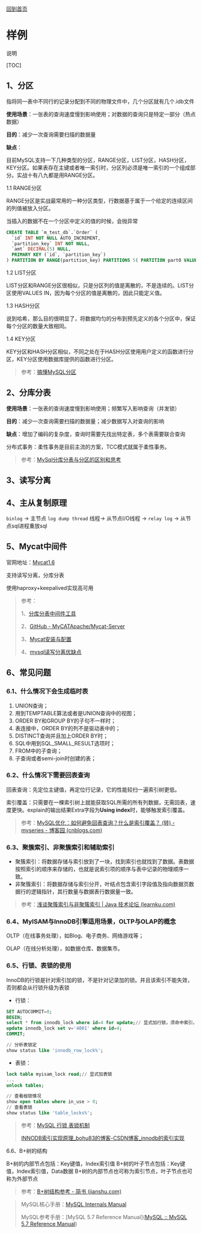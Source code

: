 [回到首页](../README.md)

# 样例

说明

[TOC]

## 1、分区

指将同一表中不同行的记录分配到不同的物理文件中，几个分区就有几个.idb文件

**使用场景**：一张表的查询速度慢到影响使用；对数据的查询只是特定一部分（热点数据）

**目的**：减少一次查询需要扫描的数据量

**缺点**：

目前MySQL支持一下几种类型的分区，RANGE分区，LIST分区，HASH分区，KEY分区。如果表存在主键或者唯一索引时，分区列必须是唯一索引的一个组成部分。实战十有八九都是用RANGE分区。

1.1 RANGE分区

RANGE分区是实战最常用的一种分区类型，行数据基于属于一个给定的连续区间的列值被放入分区。

当插入的数据不在一个分区中定义的值的时候，会抛异常

```sql
CREATE TABLE `m_test_db`.`Order` (
  `id` INT NOT NULL AUTO_INCREMENT,
  `partition_key` INT NOT NULL,
  `amt` DECIMAL(5) NULL,
  PRIMARY KEY (`id`, `partition_key`)
) PARTITION BY RANGE(partition_key) PARTITIONS 5( PARTITION part0 VALUES LESS THAN (201901),  PARTITION part1 VALUES LESS THAN (201902),  PARTITION part2 VALUES LESS THAN (201903),  PARTITION part3 VALUES LESS THAN (201904),  PARTITION part4 VALUES LESS THAN (201905)) ;
```

1.2 LIST分区

LIST分区和RANGE分区很相似，只是分区列的值是离散的，不是连续的。LIST分区使用VALUES IN，因为每个分区的值是离散的，因此只能定义值。

1.3 HASH分区

说到哈希，那么目的很明显了，将数据均匀的分布到预先定义的各个分区中，保证每个分区的数量大致相同。

1.4 KEY分区

KEY分区和HASH分区相似，不同之处在于HASH分区使用用户定义的函数进行分区，KEY分区使用数据库提供的函数进行分区。



> 参考：[搞懂MySQL分区](https://www.cnblogs.com/GrimMjx/p/10526821.html)

## 2、分库分表

**使用场景**：一张表的查询速度慢到影响使用；频繁写入影响查询（并发锁）

**目的**：减少一次查询需要扫描的数据量；减少数据写入对查询的影响

**缺点**：增加了编码的复杂度，查询时需要先找出特定表，多个表需要联合查询

分布式事务：柔性事务是目前主流的方案，TCC模式就属于柔性事务。

> 参考：[MySql分库分表与分区的区别和思考](https://www.cnblogs.com/GrimMjx/p/11772033.html)

## 3、读写分离

## 4、主从复制原理

`binlog` -> 主节点 `log dump thread` 线程-> 从节点I/O线程 -> `relay log` -> 从节点sql进程重放sql

## 5、Mycat中间件

官网地址：[Mycat1.6](http://www.mycat.org.cn/)

支持读写分离，分库分表

使用haproxy+keepalived实现高可用

> 参考：
>
> 1、[分库分表中间件工具](https://www.jianshu.com/p/b1395b680818)
>
> 2、[GitHub - MyCATApache/Mycat-Server](https://github.com/MyCATApache/Mycat-Server)
>
> 3、[Mycat安装与配置](https://segmentfault.com/a/1190000022888772)
>
> 4、[mysql读写分离优缺点](https://zhuanlan.zhihu.com/p/358474872)

## 6、常见问题

### 6.1、什么情况下会生成临时表

1. UNION查询；
2. 用到TEMPTABLE算法或者是UNION查询中的视图；
3. ORDER BY和GROUP BY的子句不一样时；
4. 表连接中，ORDER BY的列不是驱动表中的；
5. DISTINCT查询并且加上ORDER BY时；
6. SQL中用到SQL_SMALL_RESULT选项时；
7. FROM中的子查询；
8. 子查询或者semi-join时创建的表；

### 6.2、什么情况下需要回表查询

回表查询：先定位主键值，再定位行记录，它的性能较扫一遍索引树更低。

索引覆盖：只需要在一棵索引树上就能获取SQL所需的所有列数据，无需回表，速度更快。explain的输出结果Extra字段为**Using index**时，能够触发索引覆盖。

>  参考：[MySQL优化：如何避免回表查询？什么是索引覆盖？ (转) - myseries - 博客园 (cnblogs.com)](https://www.cnblogs.com/myseries/p/11265849.html)

### 6.3、聚簇索引、非聚簇索引和辅助索引

- 聚簇索引：将数据存储与索引放到了一块，找到索引也就找到了数据。表数据按照索引的顺序来存储的，也就是说索引项的顺序与表中记录的物理顺序一致。
- 非聚簇索引：将数据存储与索引分开，叶结点包含索引字段值及指向数据页数据行的逻辑指针，其行数量与数据表行数据量一致。

>  参考：[浅谈聚簇索引与非聚簇索引 | Java 技术论坛 (learnku.com)](https://learnku.com/articles/50096)

### 6.4、MyISAM与InnoDB引擎适用场景，OLTP与OLAP的概念

OLTP（在线事务处理），如Blog、电子商务、网络游戏等；

OLAP（在线分析处理），如数据仓库、数据集市。

### 6.5、行锁、表锁的使用

InnoDB的行锁是针对索引加的锁，不是针对记录加的锁。并且该索引不能失效，否则都会从行锁升级为表锁

- 行锁：

```sql
SET AUTOCOMMIT=0;
BEGIN;
select * from innodb_lock where id=4 for update;// 显式加行锁，须命中索引，不然升级为表锁
update innodb_lock set v='4001' where id=4;
COMMIT;

// 分析表锁定
show status like 'innodb_row_lock%';
```

- 表锁：

```sql
lock table myisam_lock read;// 显式加表锁
...
unlock tables;

// 查看枷锁情况
show open tables where in_use > 0;
// 查看表锁
show status like 'table_locks%';
```

> 参考：[MySQL 行锁 表锁机制](https://www.cnblogs.com/itdragon/p/8194622.html)
>
> [INNODB索引实现原理_bohu83的博客-CSDN博客_innodb的索引实现](https://blog.csdn.net/bohu83/article/details/81104432)

6.6、B+树的结构

B+树的内部节点包括：Key键值，Index索引值
B+树的叶子节点包括：Key键值，Index索引值，Data数据
B+树的内部节点也可称为索引节点，叶子节点也可称为外部节点

> 参考：[B+树结构参考 - 简书 (jianshu.com)](https://www.jianshu.com/p/b395a81d04ee)





> MySQL核心手册：[MySQL Internals Manual ](https://dev.mysql.com/doc/internals/en/innodb-page-overview.html)
>
> MySQL参考手册：[MySQL 5.7 Reference Manual]([MySQL :: MySQL 5.7 Reference Manual](https://dev.mysql.com/doc/refman/5.7/en/))

